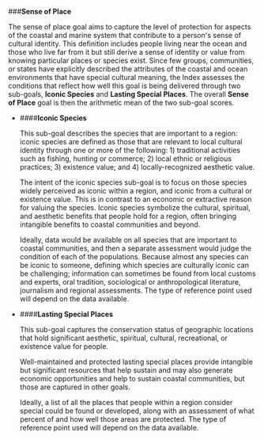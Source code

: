 ###**Sense of Place**

The sense of place goal aims to capture the level of protection for aspects of the coastal and marine system that contribute to a person's sense of cultural identity. This definition includes people living near the ocean and those who live far from it but still derive a sense of identity or value from knowing particular places or species exist. Since few groups, communities, or states have explicitly described the attributes of the coastal and ocean environments that have special cultural meaning, the Index assesses the conditions that reflect how well this goal is being delivered through two sub-goals, **Iconic Species** and **Lasting Special Places**. The overall **Sense of Place** goal is then the arithmetic mean of the two sub-goal scores.

  - ####**Iconic Species**

    This sub-goal describes the species that are important to a region: iconic species are defined as those that are relevant to local cultural identity through one or more of the following: 1) traditional activities such as fishing, hunting or commerce; 2) local ethnic or religious practices; 3) existence value; and 4) locally-recognized aesthetic value.

    The intent of the iconic species sub-goal is to focus on those species widely perceived as iconic within a region, and iconic from a cultural or existence value. This is in contrast to an economic or extractive reason for valuing the species. Iconic species symbolize the cultural, spiritual, and aesthetic benefits that people hold for a region, often bringing intangible benefits to coastal communities and beyond.

    Ideally, data would be available on all species that are important to coastal communities, and then a separate assessment would judge the condition of each of the populations. Because almost any species can be iconic to someone, defining which species are culturally iconic can be challenging; information can sometimes be found from local customs and experts, oral tradition, sociological or anthropological literature, journalism and regional assessments. The type of reference point used will depend on the data available.

  - ####**Lasting Special Places**

    This sub-goal captures the conservation status of geographic locations that hold significant aesthetic, spiritual, cultural, recreational, or existence value for people.

    Well-maintained and protected lasting special places provide intangible but significant resources that help sustain and may also generate economic opportunities and help to sustain coastal communities, but those are captured in other goals.

    Ideally, a list of all the places that people within a region consider special could be found or developed, along with an assessment of what percent of and how well those areas are protected. The type of reference point used will depend on the data available.
